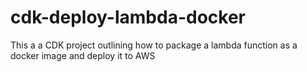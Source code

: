 # cdk-deploy-lambda-docker
This a a CDK project outlining how to package a lambda function as a docker image and deploy it to AWS
